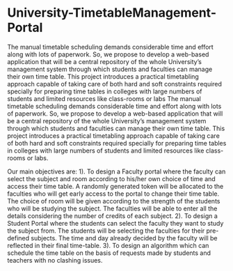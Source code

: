 # University-TimetableManagement-Portal
The manual timetable scheduling demands considerable time and effort along with lots of paperwork. So, we propose to develop a web-based application that will be a central repository of the whole University’s management system through which students and faculties can manage their own time table. This project introduces a practical timetabling approach capable of taking care of both hard and soft constraints required specially for preparing time tables in colleges with large numbers of students and limited resources like class-rooms or labs The manual timetable scheduling demands considerable time and effort along with lots of paperwork. So, we propose to develop a web-based application that will be a central repository of the whole University’s management system through which students and faculties can manage their own time table. This project introduces a practical timetabling approach capable of taking care of both hard and soft constraints required specially for preparing time tables in colleges with large numbers of students and limited resources like class-rooms or labs.

Our main objectives are:
1). To design a Faculty portal where the faculty can select the subject and room according to his/her own choice of time and access their time table. A randomly generated token will be allocated to the faculties who will get early access to the portal to change their time table. The choice of room will be given according to the strength of the students who will be studying the subject. The faculties will be able to enter all the details considering the number of credits of each subject.
2). To design a Student Portal where the students can select the faculty they want to study the subject from. The students will be selecting the faculties for their pre-defined subjects. The time and day already decided by the faculty will be reflected in their final time-table.
3). To design an algorithm which can schedule the time table on the basis of requests made by students and teachers with no clashing issues.
